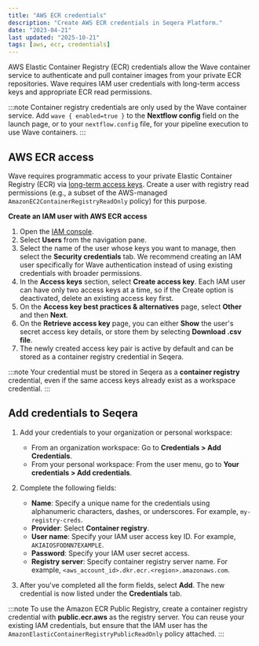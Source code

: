 ```yaml
---
title: "AWS ECR credentials"
description: "Create AWS ECR credentials in Seqera Platform."
date: "2023-04-21"
last updated: "2025-10-21"
tags: [aws, ecr, credentials]
---
```


AWS Elastic Container Registry (ECR) credentials allow the Wave container service to authenticate and pull container images from your private ECR repositories. Wave requires IAM user credentials with long-term access keys and appropriate ECR read permissions.

:::note
Container registry credentials are only used by the Wave container service. Add `wave { enabled=true }` to the **Nextflow config** field on the launch page, or to your `nextflow.config` file, for your pipeline execution to use Wave containers.
:::

## AWS ECR access

Wave requires programmatic access to your private Elastic Container Registry (ECR) via [long-term access keys](https://docs.aws.amazon.com/general/latest/gr/aws-sec-cred-types.html#create-long-term-access-keys). Create a user with registry read permissions (e.g., a subset of the AWS-managed `AmazonEC2ContainerRegistryReadOnly` policy) for this purpose.

**Create an IAM user with AWS ECR access**

1. Open the [IAM console](https://console.aws.amazon.com/iam/).
2. Select **Users** from the navigation pane.
3. Select the name of the user whose keys you want to manage, then select the **Security credentials** tab. We recommend creating an IAM user specifically for Wave authentication instead of using existing credentials with broader permissions.
4. In the **Access keys** section, select **Create access key**. Each IAM user can have only two access keys at a time, so if the Create option is deactivated, delete an existing access key first.
5. On the **Access key best practices & alternatives** page, select **Other** and then **Next**.
6. On the **Retrieve access key** page, you can either **Show** the user's secret access key details, or store them by selecting **Download .csv file**.
7. The newly created access key pair is active by default and can be stored as a container registry credential in Seqera.

:::note
Your credential must be stored in Seqera as a **container registry** credential, even if the same access keys already exist as a workspace credential.
:::

## Add credentials to Seqera

1.  Add your credentials to your organization or personal workspace:
    - From an organization workspace: Go to **Credentials > Add Credentials**.
    - From your personal workspace: From the user menu, go to **Your credentials > Add credentials**.

2.  Complete the following fields:

    - **Name**: Specify a unique name for the credentials using alphanumeric characters, dashes, or underscores. For example, `my-registry-creds`.
    - **Provider**: Select **Container registry**.
    - **User name**: Specify your IAM user access key ID. For example, `AKIAIOSFODNN7EXAMPLE`.
    - **Password**: Specify your IAM user secret access.
    - **Registry server**: Specify container registry server name. For example, `<aws_account_id>.dkr.ecr.<region>.amazonaws.com`.

3.  After you've completed all the form fields, select **Add**. The new credential is now listed under the **Credentials** tab.

:::note
To use the Amazon ECR Public Registry, create a container registry credential with **public.ecr.aws** as the registry server. You can reuse your existing IAM credentials, but ensure that the IAM user has the `AmazonElasticContainerRegistryPublicReadOnly` policy attached.
:::
